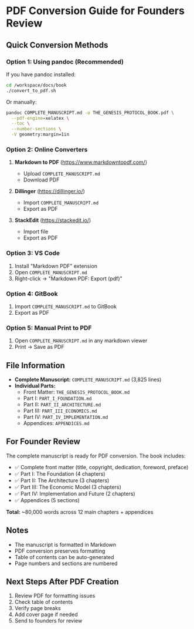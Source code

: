# PDF Conversion Guide for Founders Review

## Quick Conversion Methods

### Option 1: Using pandoc (Recommended)

If you have pandoc installed:
```bash
cd /workspace/docs/book
./convert_to_pdf.sh
```

Or manually:
```bash
pandoc COMPLETE_MANUSCRIPT.md -o THE_GENESIS_PROTOCOL_BOOK.pdf \
  --pdf-engine=xelatex \
  --toc \
  --number-sections \
  -V geometry:margin=1in
```

### Option 2: Online Converters

1. **Markdown to PDF** (https://www.markdowntopdf.com/)
   - Upload `COMPLETE_MANUSCRIPT.md`
   - Download PDF

2. **Dillinger** (https://dillinger.io/)
   - Import `COMPLETE_MANUSCRIPT.md`
   - Export as PDF

3. **StackEdit** (https://stackedit.io/)
   - Import file
   - Export as PDF

### Option 3: VS Code

1. Install "Markdown PDF" extension
2. Open `COMPLETE_MANUSCRIPT.md`
3. Right-click → "Markdown PDF: Export (pdf)"

### Option 4: GitBook

1. Import `COMPLETE_MANUSCRIPT.md` to GitBook
2. Export as PDF

### Option 5: Manual Print to PDF

1. Open `COMPLETE_MANUSCRIPT.md` in any markdown viewer
2. Print → Save as PDF

## File Information

- **Complete Manuscript:** `COMPLETE_MANUSCRIPT.md` (3,825 lines)
- **Individual Parts:**
  - Front Matter: `THE_GENESIS_PROTOCOL_BOOK.md`
  - Part I: `PART_I_FOUNDATION.md`
  - Part II: `PART_II_ARCHITECTURE.md`
  - Part III: `PART_III_ECONOMICS.md`
  - Part IV: `PART_IV_IMPLEMENTATION.md`
  - Appendices: `APPENDICES.md`

## For Founder Review

The complete manuscript is ready for PDF conversion. The book includes:

- ✅ Complete front matter (title, copyright, dedication, foreword, preface)
- ✅ Part I: The Foundation (4 chapters)
- ✅ Part II: The Architecture (3 chapters)
- ✅ Part III: The Economic Model (3 chapters)
- ✅ Part IV: Implementation and Future (2 chapters)
- ✅ Appendices (5 sections)

**Total:** ~80,000 words across 12 main chapters + appendices

## Notes

- The manuscript is formatted in Markdown
- PDF conversion preserves formatting
- Table of contents can be auto-generated
- Page numbers and sections are numbered

## Next Steps After PDF Creation

1. Review PDF for formatting issues
2. Check table of contents
3. Verify page breaks
4. Add cover page if needed
5. Send to founders for review
